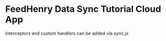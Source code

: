 # FeedHenry Data Sync Tutorial Cloud App

Interceptors and custom handlers can be added via sync.js


